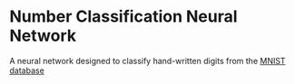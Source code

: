 # Number Classification Neural Network
A neural network designed to classify hand-written digits from the [MNIST database](http://yann.lecun.com/exdb/mnist/)
